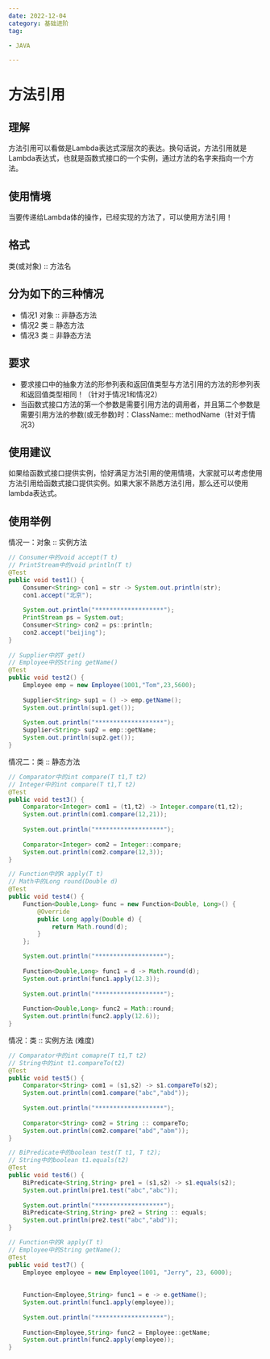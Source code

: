 ```yaml
---
date: 2022-12-04
category: 基础进阶
tag:

- JAVA

---
```


# 方法引用

## 理解

方法引用可以看做是Lambda表达式深层次的表达。换句话说，方法引用就是Lambda表达式，也就是函数式接口的一个实例，通过方法的名字来指向一个方法。

## 使用情境

当要传递给Lambda体的操作，已经实现的方法了，可以使用方法引用！

## 格式

类(或对象) :: 方法名

## 分为如下的三种情况

- 情况1 对象 :: 非静态方法
- 情况2 类 :: 静态方法
- 情况3 类 :: 非静态方法

## 要求

- 要求接口中的抽象方法的形参列表和返回值类型与方法引用的方法的形参列表和返回值类型相同！（针对于情况1和情况2）
- 当函数式接口方法的第一个参数是需要引用方法的调用者，并且第二个参数是需要引用方法的参数(或无参数)时：ClassName::
  methodName（针对于情况3）

## 使用建议

如果给函数式接口提供实例，恰好满足方法引用的使用情境，大家就可以考虑使用方法引用给函数式接口提供实例。如果大家不熟悉方法引用，那么还可以使用lambda表达式。

## 使用举例

情况一：对象 :: 实例方法

```java
// Consumer中的void accept(T t)
// PrintStream中的void println(T t)
@Test
public void test1() {
	Consumer<String> con1 = str -> System.out.println(str);
	con1.accept("北京");
	
	System.out.println("*******************");
	PrintStream ps = System.out;
	Consumer<String> con2 = ps::println;
	con2.accept("beijing");
}
	
// Supplier中的T get()
// Employee中的String getName()
@Test
public void test2() {
	Employee emp = new Employee(1001,"Tom",23,5600);
	
	Supplier<String> sup1 = () -> emp.getName();
	System.out.println(sup1.get());
	
	System.out.println("*******************");
	Supplier<String> sup2 = emp::getName;
	System.out.println(sup2.get());
}
```

情况二：类 :: 静态方法

```java
// Comparator中的int compare(T t1,T t2)
// Integer中的int compare(T t1,T t2)
@Test
public void test3() {
	Comparator<Integer> com1 = (t1,t2) -> Integer.compare(t1,t2);
	System.out.println(com1.compare(12,21));
	
	System.out.println("*******************");
	
	Comparator<Integer> com2 = Integer::compare;
	System.out.println(com2.compare(12,3));
}

// Function中的R apply(T t)
// Math中的Long round(Double d)
@Test
public void test4() {
	Function<Double,Long> func = new Function<Double, Long>() {
		@Override
		public Long apply(Double d) {
			return Math.round(d);
		}
	};

	System.out.println("*******************");
	
	Function<Double,Long> func1 = d -> Math.round(d);
	System.out.println(func1.apply(12.3));
	
	System.out.println("*******************");
	
	Function<Double,Long> func2 = Math::round;
	System.out.println(func2.apply(12.6));
}
```

情况：类 :: 实例方法  (难度)

```java
// Comparator中的int comapre(T t1,T t2)
// String中的int t1.compareTo(t2)
@Test
public void test5() {
	Comparator<String> com1 = (s1,s2) -> s1.compareTo(s2);
	System.out.println(com1.compare("abc","abd"));
	
	System.out.println("*******************");
	
	Comparator<String> com2 = String :: compareTo;
	System.out.println(com2.compare("abd","abm"));
}

// BiPredicate中的boolean test(T t1, T t2);
// String中的boolean t1.equals(t2)
@Test
public void test6() {
	BiPredicate<String,String> pre1 = (s1,s2) -> s1.equals(s2);
	System.out.println(pre1.test("abc","abc"));
	
	System.out.println("*******************");
	BiPredicate<String,String> pre2 = String :: equals;
	System.out.println(pre2.test("abc","abd"));
}

// Function中的R apply(T t)
// Employee中的String getName();
@Test
public void test7() {
	Employee employee = new Employee(1001, "Jerry", 23, 6000);
	
	
	Function<Employee,String> func1 = e -> e.getName();
	System.out.println(func1.apply(employee));
	
	System.out.println("*******************");
	
	Function<Employee,String> func2 = Employee::getName;
	System.out.println(func2.apply(employee));
}
```
